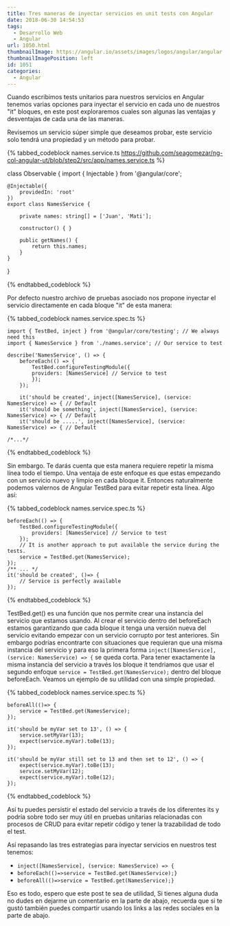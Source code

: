 ```yaml
---
title: Tres maneras de inyectar servicios en unit tests con Angular
date: 2018-06-30 14:54:53
tags:
  - Desarrollo Web
  - Angular
url: 1050.html
thumbnailImage: https://angular.io/assets/images/logos/angular/angular.svg
thumbnailImagePosition: left
id: 1051
categories:
  - Angular
---
```


Cuando escribimos tests unitarios para nuestros servicios en Angular tenemos varias opciones para inyectar el servicio en cada uno de nuestros "it" bloques, en este post exploraremos cuales son algunas las ventajas y desventajas de cada una de las maneras.
<!-- more -->

Revisemos un servicio súper simple que deseamos probar, este servicio solo tendrá una propiedad y un método para probar.

{% tabbed_codeblock names.service.ts  https://github.com/seagomezar/ng-col-angular-ut/blob/step2/src/app/names.service.ts %}
<!-- tab js -->
class Observable {
    import { Injectable } from '@angular/core';

    @Injectable({
        providedIn: 'root'
    })
    export class NamesService {

        private names: string[] = ['Juan', 'Mati'];

        constructor() { }

        public getNames() {
            return this.names;
        }
    }
}
<!-- endtab -->
{% endtabbed_codeblock %}

Por defecto nuestro archivo de pruebas asociado nos propone inyectar el servicio directamente en cada bloque "it" de esta manera:

{% tabbed_codeblock names.service.spec.ts %}
<!-- tab js -->
    import { TestBed, inject } from '@angular/core/testing'; // We always need this
    import { NamesService } from './names.service'; // Our service to test

    describe('NamesService', () => {
        beforeEach(() => {
            TestBed.configureTestingModule({
            providers: [NamesService] // Service to test
            });
        });

        it('should be created', inject([NamesService], (service: NamesService) => { // Default
        it('should be something', inject([NamesService], (service: NamesService) => { // Default
        it('should be .....', inject([NamesService], (service: NamesService) => { // Default

    /*...*/
<!-- endtab -->
{% endtabbed_codeblock %}

Sin embargo. Te darás cuenta que esta manera requiere repetir la misma línea todo el tiempo. Una ventaja de este enfoque es que estas empezando con un servicio nuevo y limpio en cada bloque it. Entonces naturalmente podemos valernos de Angular TestBed para evitar repetir esta línea. Algo así: 

{% tabbed_codeblock names.service.spec.ts %}
<!-- tab js -->
    beforeEach(() => {
        TestBed.configureTestingModule({
            providers: [NamesService] // Service to test
        });
        // It is another approach to put available the service during the tests.
        service = TestBed.get(NamesService); 
    });
    /** ... */
    it('should be created', ()=> {
        // Service is perfectly available
    });
    
<!-- endtab -->
{% endtabbed_codeblock %}

TestBed.get() es una función que nos permite crear una instancia del servicio que estamos usando. Al crear el servicio dentro del beforeEach estamos garantizando que cada bloque it tenga una versión nueva del servicio evitando empezar con un servicio corrupto por test anteriores. Sin embargo podrías encontrarte con situaciones que requieran que una misma instancia del servicio y para eso la primera forma `inject([NamesService], (service: NamesService) => {` se queda corta. Para tener exactamente la misma instancia del servicio a través los bloque it tendriamos que usar el segundo enfoque `service = TestBed.get(NamesService);` dentro del bloque beforeEach. Veamos un ejemplo de su utilidad con una simple propiedad.

{% tabbed_codeblock names.service.spec.ts %}
<!-- tab js -->
    beforeAll(()=> {
        service = TestBed.get(NamesService); 
    });

    it('should be myVar set to 13', () => {
        service.setMyVar(13);
        expect(service.myVar).toBe(13);
    });

    it('should be myVar still set to 13 and then set to 12', () => {
        expect(service.myVar).toBe(13);
        service.setMyVar(12);
        expect(service.myVar).toBe(12);
    });
<!-- endtab -->
{% endtabbed_codeblock %}

Así tu puedes persistir el estado del servicio a través de los diferentes its y podría sobre todo ser muy útil en pruebas unitarias relacionadas con procesos de CRUD para evitar repetir código y tener la trazabilidad de todo el test. 

Así repasando las tres estrategias para inyectar servicios en nuestros test tenemos:

- `inject([NamesService], (service: NamesService) => {`
- `beforeEach(()=>service = TestBed.get(NamesService);}`
- `beforeAll(()=>service = TestBed.get(NamesService);}`

Eso es todo, espero que este post te sea de utilidad, Si tienes alguna duda no dudes en dejarme un comentario en la parte de abajo, recuerda que si te gustó también puedes compartir usando los links a las redes sociales en la parte de abajo.
